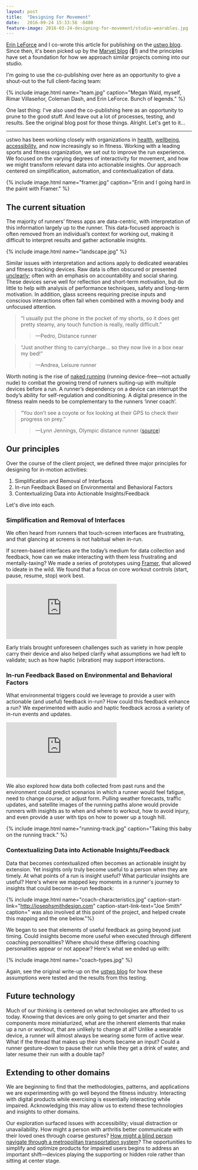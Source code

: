 ```yaml
---
layout: post
title:  "Designing For Movement"
date:   2016-09-24 15:33:56 -0400
feature-image: 2016-03-24-designing-for-movement/studio-wearables.jpg
---
```


[Erin LeForce](https://twitter.com/ErinLeForce) and I co-wrote this article for publishing on the [ustwo blog](https://ustwo.com/blog/designing-for-movement). Since then, it's been picked up by the [Marvel blog](https://blog.marvelapp.com/designing-for-movement) (🎉!) and the principles have set a foundation for how we approach similar projects coming into our studio.

I'm going to use the co-publishing over here as an opportunity to give a shout-out to the full client-facing team:

{% include image.html name="team.jpg" caption="Megan Wald, myself, Rimar Villaseñor, Coleman Dash, and Erin LeForce. Bunch of legends." %}

One last thing: I've also used the co-publishing here as an opportunity to prune to the good stuff. And leave out a lot of processes, testing, and results. See the original blog post for those things. Alright. Let's get to it...

---

ustwo has been working closely with organizations in [health](http://moodnotes.thriveport.com/), [wellbeing](http://pauseable.com/), [accessibility](http://wayfindr.net/), and now increasingly so in fitness. Working with a leading sports and fitness organization, we set out to improve the run experience. We focused on the varying degrees of interactivity for movement, and how we might transform relevant data into actionable insights. Our approach centered on simplification, automation, and contextualization of data.

{% include image.html name="framer.jpg" caption="Erin and I going hard in the paint with Framer." %}

## The current situation

The majority of runners’ fitness apps are data-centric, with interpretation of this information largely up to the runner. This data-focused approach is often removed from an individual’s context for working out, making it difficult to interpret results and gather actionable insights.

{% include image.html name="landscape.jpg" %}

Similar issues with interpretation and actions apply to dedicated wearables and fitness tracking devices. Raw data is often obscured or presented [unclearly](https://twitter.com/EdwardTufte/status/289208399621672960?); often with an emphasis on accountability and social sharing. These devices serve well for reflection and short-term motivation, but do little to help with analysis of performance techniques, safety and long-term motivation. In addition, glass screens requiring precise inputs and conscious interactions often fail when combined with a moving body and unfocused attention.

> “I usually put the phone in the pocket of my shorts, so it does get pretty steamy, any touch function is really, really difficult.”
> > —Pedro, Distance runner

> “Just another thing to carry/charge… so they now live in a box near my bed!”
> > —Andrea, Leisure runner

Worth noting is the rise of [naked running](https://www.youtube.com/watch?v=TQmXMM1f8mM) (running device-free—not actually nude) to combat the growing trend of runners suiting-up with multiple devices before a run. A runner’s dependency on a device can interrupt the body’s ability for self-regulation and conditioning. A digital presence in the fitness realm needs to be complementary to the runners ‘inner coach’.

> “You don’t see a coyote or fox looking at their GPS to check their progress on prey.”
> > —Lynn Jennings, Olympic distance runner ([source](http://online.wsj.com/articles/how-to-run-nakedand-love-it-1401323053))

## Our principles
Over the course of the client project, we defined three major principles for designing for in-motion activities:

1. Simplification and Removal of Interfaces
2. In-run Feedback Based on Environmental and Behavioral Factors
3. Contextualizing Data into Actionable Insights/Feedback

Let's dive into each.

### Simplification and Removal of Interfaces
We often heard from runners that touch-screen interfaces are frustrating, and that glancing at screens is not habitual when in-run.

If screen-based interfaces are the today’s medium for data collection and feedback, how can we make interacting with them less frustrating and mentally-taxing? We made a series of prototypes using [Framer](http://framer.com), that allowed to ideate in the wild. We found that a focus on core workout controls (start, pause, resume, stop) work best.

<div class="intrinsic-container">
  <iframe src="https://player.vimeo.com/video/151453518" frameborder="0" allowfullscreen=""></iframe>
</div>

Early trials brought unforeseen challenges such as variety in how people carry their device and also helped clarify what assumptions we had left to validate; such as how haptic (vibration) may support interactions.

### In-run Feedback Based on Environmental and Behavioral Factors
What environmental triggers could we leverage to provide a user with actionable (and useful) feedback in-run? How could this feedback enhance a run? We experimented with audio and haptic feedback across a variety of in-run events and updates.

<div class="intrinsic-container">
  <iframe src="https://player.vimeo.com/video/151435603" frameborder="0" allowfullscreen=""></iframe>
</div>

We also explored how data both collected from past runs and the environment could predict scenarios in which a runner would feel fatigue, need to change course, or adjust form. Pulling weather forecasts, traffic updates, and satellite images of the running paths alone would provide runners with insights as to when and where to workout, how to avoid injury, and even provide a user with tips on how to power up a tough hill.

{% include image.html name="running-track.jpg" caption="Taking this baby on the running track." %}

### Contextualizing Data into Actionable Insights/Feedback
Data that becomes contextualized often becomes an actionable insight by extension. Yet insights only truly become useful to a person when they are timely. At what points of a run is insight useful? What particular insights are useful? Here's where we mapped key moments in a runner's journey to insights that could become in-run feedback:

{% include image.html name="coach-characteristics.jpg" caption-start-link="http://josephsmithdesign.com" caption-start-link-text="Joe Smith" caption=" was also involved at this point of the project, and helped create this mapping and the one below."%}

We began to see that elements of useful feedback as going beyond just timing. Could insights become more useful when executed through different coaching personalities? Where should these differing coaching personalities appear or not appear? Here's what we ended up with:

{% include image.html name="coach-types.jpg" %}

Again, see the original write-up on the [ustwo blog](https://ustwo.com/blog/designing-for-movement) for how these assumptions were tested and the results from this testing.

## Future technology
Much of our thinking is centered on what technologies are afforded to us today. Knowing that devices are only going to get smarter and their components more miniaturized, what are the inherent elements that make up a run or workout, that are unlikely to change at all? Unlike a wearable device, a runner will almost always be wearing some form of active wear. What if the thread that makes up their shorts became an input? Could a runner gesture-down to pause their run while they get a drink of water, and later resume their run with a double tap?

## Extending to other domains
We are beginning to find that the methodologies, patterns, and applications we are experimenting with go well beyond the fitness industry. Interacting with digital products while exercising is essentially interacting while impaired. Acknowledging this may allow us to extend these technologies and insights to other domains.

Our exploration surfaced issues with accessibility; visual distraction or unavailability. How might a person with arthritis better communicate with their loved ones through coarse gestures? [How might a blind person navigate through a metropolitan transportation system](http://www.wayfindr.net/)? The opportunities to simplify and optimize products for impaired users begins to address an important shift—devices playing the supporting or hidden role rather than sitting at center stage.
